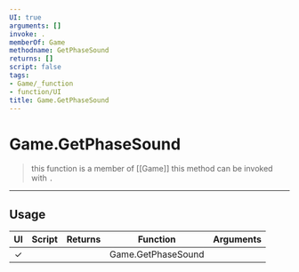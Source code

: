```yaml
---
UI: true
arguments: []
invoke: .
memberOf: Game
methodname: GetPhaseSound
returns: []
script: false
tags:
- Game/_function
- function/UI
title: Game.GetPhaseSound
---
```

# Game.GetPhaseSound
> this function is a member of [[Game]]
> this method can be invoked with `.`
-----
## Usage
|  UI | Script | Returns | Function | Arguments |
|:---:|:------:|-------:|:--------:|:---------|
|✓| ||Game.GetPhaseSound||
